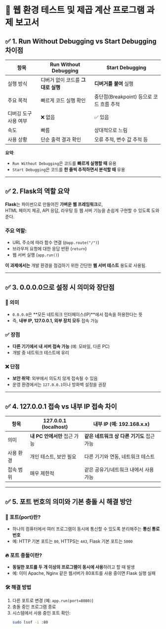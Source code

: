 # 📄 웹 환경 테스트 및 제곱 계산 프로그램 과제 보고서

## ✅ 1. Run Without Debugging vs Start Debugging 차이점

| 항목 | Run Without Debugging | Start Debugging |
|------|------------------------|------------------|
| 실행 방식 | 디버거 없이 코드를 **그대로 실행** | **디버거를 붙여** 실행 |
| 주요 목적 | 빠르게 코드 실행 확인 | 중단점(Breakpoint) 등으로 코드 흐름 추적 |
| 디버깅 도구 사용 여부 | ❌ 없음 | ✅ 있음 |
| 속도 | 빠름 | 상대적으로 느림 |
| 사용 상황 | 단순 출력 결과 확인 | 오류 추적, 변수 값 추적 등 |

**요약**:  
- `Run Without Debugging`은 코드를 **빠르게 실행할 때** 유용  
- `Start Debugging`은 코드를 **한 줄씩 추적하면서 분석할 때** 유용  

---

## ✅ 2. Flask의 역할 요약

**Flask**는 파이썬으로 만들어진 **가벼운 웹 프레임워크**로,  
HTML 페이지 제공, API 응답, 라우팅 등 웹 서버 기능을 손쉽게 구현할 수 있도록 도와준다.

### 주요 역할:
- URL 주소에 따라 함수 연결 (`@app.route("/")`)
- 브라우저 요청에 대한 응답 반환 (`return`)
- 웹 서버 실행 (`app.run()`)

**이 과제에서는** 개발 환경을 점검하기 위한 간단한 **웹 서버 테스트** 용도로 사용됨.

---

## ✅ 3. 0.0.0.0으로 설정 시 의미와 장단점

### 🔹 의미
- `0.0.0.0`은 **모든 네트워크 인터페이스(IP)**에서 접속을 허용한다는 뜻
- 즉, **내부 IP, 127.0.0.1, 외부 장치 모두** 접속 가능

### ✅ 장점
- **다른 기기에서 내 서버 접속 가능** (예: 모바일, 다른 PC)
- 개발 중 네트워크 테스트에 유리

### ❌ 단점
- **보안 취약**: 외부에서 의도치 않게 접속될 수 있음
- 운영 환경에서는 `127.0.0.1`이나 방화벽 설정을 권장

---

## ✅ 4. 127.0.0.1 접속 vs 내부 IP 접속 차이

| 항목 | 127.0.0.1 (localhost) | 내부 IP (예: 192.168.x.x) |
|------|------------------------|----------------------------|
| 의미 | **내 PC 안에서만** 접근 가능 | **같은 네트워크 상 다른 기기도** 접근 가능 |
| 사용 환경 | 개인 테스트, 보안 필요 | 다른 기기와 연동, 네트워크 테스트 |
| 접속 범위 | 매우 제한적 | 같은 공유기/네트워크 내에서 사용 가능 |

---

## ✅ 5. 포트 번호의 의미와 기본 충돌 시 해결 방안

### 🔹 포트(port)란?
- 하나의 컴퓨터에서 여러 프로그램이 동시에 통신할 수 있도록 분리해주는 **통신 통로 번호**
- 예: HTTP 기본 포트는 `80`, HTTPS는 `443`, Flask 기본 포트는 `5000`

### 🔥 포트 충돌이란?
- **동일한 포트를 두 개 이상의 프로그램이 동시에 사용**하려고 할 때 발생
- 예: 이미 Apache, Nginx 같은 웹서버가 80포트를 사용 중이면 Flask 실행 실패

### 🛠 해결 방법
1. 다른 포트로 변경 (예: `app.run(port=8080)`)
2. 충돌 중인 프로그램 종료
3. 시스템에서 사용 중인 포트 확인:
   ```bash
   sudo lsof -i :80


